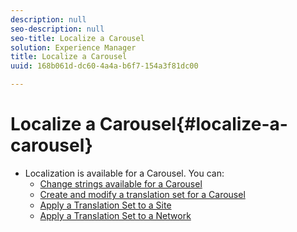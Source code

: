 ```yaml
---
description: null
seo-description: null
seo-title: Localize a Carousel
solution: Experience Manager
title: Localize a Carousel
uuid: 168b061d-dc60-4a4a-b6f7-154a3f81dc00

---
```


# Localize a Carousel{#localize-a-carousel}

* Localization is available for a Carousel. You can:
  * [Change strings available for a Carousel](/help/using/c-settings-other/c-translation-sets/c-localize-strings.md#section_l2z_hkn_xz)
  * [Create and modify a translation set for a Carousel](/help/using/c-settings-other/c-translation-sets/t-create-modify-translation-sets.md)
  * [Apply a Translation Set to a Site](/help/using/c-settings-other/c-translation-sets/t-apply-a-translation-set-to-a-site.md)
  * [Apply a Translation Set to a Network](/help/using/c-settings-other/c-translation-sets/t-apply-a-translation-set-to-a-network.md)

